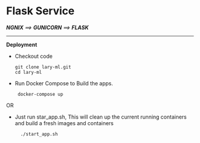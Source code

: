 # Flask Service


***NGNIX** ==> **GUNICORN** ==> **FLASK***


-----------------------

**Deployment**

* Checkout code

   ```
   git clone lary-ml.git
   cd lary-ml

   ```

* Run Docker Compose to Build the apps.

  ```
   docker-compose up
  ```

OR

* Just run star_app.sh, This will clean up the current running containers and build a fresh images and containers

  ```
    ./start_app.sh
  ```
